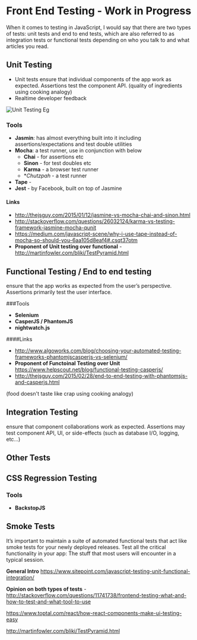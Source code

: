 # Front End Testing - Work in Progress 
When it comes to testing in JavaScript, I would say that there are two types of tests: unit tests and end to end tests, which are also referred to as integration tests or functional tests depending on who you talk to and what articles you read. 

## Unit Testing
   - Unit tests ensure that individual components of the app work as expected. Assertions test the component API.  (quality of ingredients using cooking analogy)
   - Realtime developer feedback


   ![Unit Testing Eg](https://dab1nmslvvntp.cloudfront.net/wp-content/uploads/2016/04/1461566883dev-console-animated-small.gif)

### Tools

- **Jasmin**:  has almost everything built into it including assertions/expectations and test double utilities 
- **Mocha**:  a test runner, use in conjunction with below
   - **Chai** - for assertions etc
   - **Sinon** - for test doubles etc
   - **Karma** - a browser test runner
   - **Chutzpah* - a test runner
- **Tape** - 
- **Jest** - by  Facebook, built on top of Jasmine
    
#### Links 
- http://thejsguy.com/2015/01/12/jasmine-vs-mocha-chai-and-sinon.html
- http://stackoverflow.com/questions/26032124/karma-vs-testing-framework-jasmine-mocha-qunit
- https://medium.com/javascript-scene/why-i-use-tape-instead-of-mocha-so-should-you-6aa105d8eaf4#.csqt37otm
- **Proponent of Unit testing over functional** - http://martinfowler.com/bliki/TestPyramid.html


## Functional Testing / End to end testing
ensure that the app works as expected from the user’s perspective. Assertions primarily test the user interface.

###Tools
- **Selenium**
- **CasperJS / PhantomJS**
- **nightwatch.js**

####Links
- http://www.algoworks.com/blog/choosing-your-automated-testing-frameworks-phantomjscasperjs-vs-selenium/
- **Proponent of Functoinal Testing over Unit** https://www.helpscout.net/blog/functional-testing-casperjs/
- http://thejsguy.com/2015/02/28/end-to-end-testing-with-phantomsjs-and-casperjs.html


(food doesn't taste like crap using cooking analogy)

## Integration Testing
ensure that component collaborations work as expected. Assertions may test component API, UI, or side-effects (such as database I/O, logging, etc…)


## Other Tests


## CSS Regression Testing
### Tools
- **BackstopJS**

## Smoke Tests
It’s important to maintain a suite of automated functional tests that act like smoke tests for your newly deployed releases. Test all the critical functionality in your app: The stuff that most users will encounter in a typical session.


**General Intro** https://www.sitepoint.com/javascript-testing-unit-functional-integration/

**Opinion on both types of tests** - http://stackoverflow.com/questions/11741738/frontend-testing-what-and-how-to-test-and-what-tool-to-use

https://www.toptal.com/react/how-react-components-make-ui-testing-easy

http://martinfowler.com/bliki/TestPyramid.html
